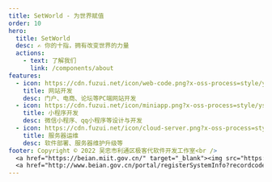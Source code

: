 ```yaml
---
title: SetWorld - 为世界赋值
order: 10
hero:
  title: SetWorld
  desc: ✍ 你的十指，拥有改变世界的力量
  actions:
    - text: 了解我们
      link: /components/about
features:
  - icon: https://cdn.fuzui.net/icon/web-code.png?x-oss-process=style/ys
    title: 网站开发
    desc: 门户、电商、论坛等PC端网站开发
  - icon: https://cdn.fuzui.net/icon/miniapp.png?x-oss-process=style/ys
    title: 小程序开发
    desc: 微信小程序、qq小程序等设计与开发
  - icon: https://cdn.fuzui.net/icon/cloud-server.png?x-oss-process=style/ys
    title: 服务器运维
    desc: 软件部署、服务器维护升级等
footer: Copyright © 2022 吴忠市利通区极客代软件开发工作室<br />
  <a href="https://beian.miit.gov.cn/" target="_blank"><img src="https://cdn.fuzui.net/icon/beian.png?x-oss-process=style/ys" style="width:15px"/> 宁ICP备2020001732号-1 </a>
  <a href="http://www.beian.gov.cn/portal/registerSystemInfo?recordcode=11011202003445" target="_blank"><img src="https://oss.fuzui.net/img/202202010105048.png" style="width:15px"/> 京公网安备 11011202003445号 </a>
---
```

